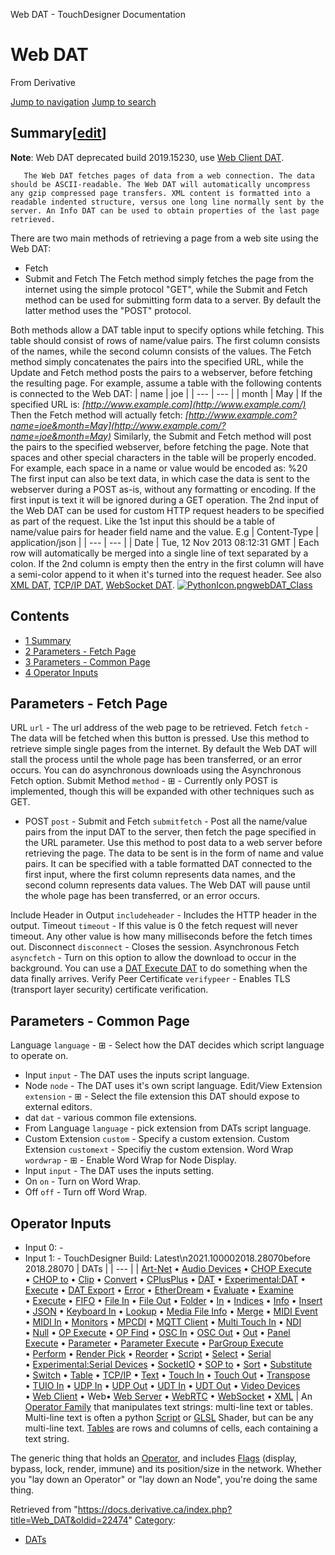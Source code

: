 

Web DAT - TouchDesigner Documentation




# Web DAT
From Derivative

[Jump to navigation](#mw-head)
[Jump to search](#searchInput)
## Summary[[edit](https://docs.derivative.ca/index.php?title=Template:Summary&action=edit&section=T-1 "Edit section: Summary")]
**Note**: Web DAT deprecated build 2019.15230, use [Web Client DAT](Web_Client_DAT.html "Web Client DAT").
```
   The Web DAT fetches pages of data from a web connection. The data should be ASCII-readable. The Web DAT will automatically uncompress any gzip compressed page transfers. XML content is formatted into a readable indented structure, versus one long line normally sent by the server. An Info DAT can be used to obtain properties of the last page retrieved.		
```
There are two main methods of retrieving a page from a web site using the Web DAT:
* Fetch
* Submit and Fetch
The Fetch method simply fetches the page from the internet using the simple protocol "GET", while the Submit and Fetch method can be used for submitting form data to a server. By default the latter method uses the "POST" protocol.
  
Both methods allow a DAT table input to specify options while fetching. This table should consist of rows of name/value pairs. The first column consists of the names, while the second column consists of the values. The Fetch method simply concatenates the pairs into the specified URL, while the Update and Fetch method posts the pairs to a webserver, before fetching the resulting page.
For example, assume a table with the following contents is connected to the Web DAT:
| name | joe |
| --- | --- |
| month | May |
If the specified URL is:
*[http://www.example.com](http://www.example.com/)*
Then the Fetch method will actually fetch:
*[http://www.example.com?name=joe&month=May](http://www.example.com/?name=joe&month=May)*
Similarly, the Submit and Fetch method will post the pairs to the specified webserver, before fetching the page.
Note that spaces and other special characters in the table will be properly encoded. For example, each space in a name or value would be encoded as: %20
The first input can also be text data, in which case the data is sent to the webserver during a POST as-is, without any formatting or encoding. If the first input is text it will be ignored during a GET operation.
The 2nd input of the Web DAT can be used for custom HTTP request headers to be specified as part of the request. Like the 1st input this should be a table of name/value pairs for header field name and the value. E.g
| Content-Type | application/json |
| --- | --- |
| Date | Tue, 12 Nov 2013 08:12:31 GMT |
Each row will automatically be merged into a single line of text separated by a colon. If the 2nd column is empty then the entry in the first column will have a semi-color append to it when it's turned into the request header.
See also [XML DAT](XML_DAT.html "XML DAT"), [TCP/IP DAT](TCP/IP_DAT.html "TCP/IP DAT"), [WebSocket DAT](WebSocket_DAT.html "WebSocket DAT").
[![PythonIcon.png](images/c/c2/PythonIcon.png)](File_PythonIcon.html)[webDAT\_Class](https://docs.derivative.ca/WebDAT_Class "WebDAT Class")
## Contents
* [1 Summary](#Summary)
* [2 Parameters - Fetch Page](#Parameters_-_Fetch_Page)
* [3 Parameters - Common Page](#Parameters_-_Common_Page)
* [4 Operator Inputs](#Operator_Inputs)
  

## Parameters - Fetch Page
URL `url` - The url address of the web page to be retrieved.
Fetch `fetch` - The data will be fetched when this button is pressed. Use this method to retrieve simple single pages from the internet. By default the Web DAT will stall the process until the whole page has been transferred, or an error occurs. You can do asynchronous downloads using the Asynchronous Fetch option.
Submit Method `method` - ⊞ - Currently only POST is implemented, though this will be expanded with other techniques such as GET.
* POST `post` -
Submit and Fetch `submitfetch` - Post all the name/value pairs from the input DAT to the server, then fetch the page specified in the URL parameter.
Use this method to post data to a web server before retrieving the page. The data to be sent is in the form of name and value pairs. It can be specified with a table formatted DAT connected to the first input, where the first column represents data names, and the second column represents data values. The Web DAT will pause until the whole page has been transferred, or an error occurs.

Include Header in Output `includeheader` - Includes the HTTP header in the output.
Timeout `timeout` - If this value is 0 the fetch request will never timeout. Any other value is how many milliseconds before the fetch times out.
Disconnect `disconnect` - Closes the session.
Asynchronous Fetch `asyncfetch` - Turn on this option to allow the download to occur in the background. You can use a [DAT Execute DAT](DAT_Execute_DAT.html "DAT Execute DAT") to do something when the data finally arrives.
Verify Peer Certificate `verifypeer` - Enables TLS (transport layer security) certificate verification.
  

## Parameters - Common Page
Language `language` - ⊞ - Select how the DAT decides which script language to operate on.
* Input `input` - The DAT uses the inputs script language.
* Node `node` - The DAT uses it's own script language.
Edit/View Extension `extension` - ⊞ - Select the file extension this DAT should expose to external editors.
* dat `dat` - various common file extensions.
* From Language `language` - pick extension from DATs script language.
* Custom Extension `custom` - Specify a custom extension.
Custom Extension `customext` - Specifiy the custom extension.
Word Wrap `wordwrap` - ⊞ - Enable Word Wrap for Node Display.
* Input `input` - The DAT uses the inputs setting.
* On `on` - Turn on Word Wrap.
* Off `off` - Turn off Word Wrap.
  

## Operator Inputs
* Input 0:  -
* Input 1:  -
TouchDesigner Build: Latest\n2021.100002018.28070before 2018.28070
| DATs |
| --- |
| [Art-Net](Art-Net_DAT.html "Art-Net DAT") • [Audio Devices](Audio_Devices_DAT.html "Audio Devices DAT") • [CHOP Execute](CHOP_Execute_DAT.html "CHOP Execute DAT") • [CHOP to](CHOP_to_DAT.html "CHOP to DAT") • [Clip](Clip_DAT.html "Clip DAT") • [Convert](Convert_DAT.html "Convert DAT") • [CPlusPlus](CPlusPlus_DAT.html "CPlusPlus DAT") • [DAT](DAT.html "DAT") • [Experimental:DAT](Experimental_DAT.html "Experimental:DAT") •  [Execute](DAT_Execute_DAT.html "DAT Execute DAT") • [DAT Export](DAT_Export.html "DAT Export") • [Error](Error_DAT.html "Error DAT") • [EtherDream](EtherDream_DAT.html "EtherDream DAT") • [Evaluate](Evaluate_DAT.html "Evaluate DAT") • [Examine](Examine_DAT.html "Examine DAT") • [Execute](Execute_DAT.html "Execute DAT") • [FIFO](FIFO_DAT.html "FIFO DAT") • [File In](File_In_DAT.html "File In DAT") • [File Out](File_Out_DAT.html "File Out DAT") • [Folder](Folder_DAT.html "Folder DAT") • [In](In_DAT.html "In DAT") • [Indices](Indices_DAT.html "Indices DAT") • [Info](Info_DAT.html "Info DAT") • [Insert](Insert_DAT.html "Insert DAT") • [JSON](JSON_DAT.html "JSON DAT") • [Keyboard In](Keyboard_In_DAT.html "Keyboard In DAT") • [Lookup](Lookup_DAT.html "Lookup DAT") • [Media File Info](Media_File_Info_DAT.html "Media File Info DAT") • [Merge](Merge_DAT.html "Merge DAT") • [MIDI Event](MIDI_Event_DAT.html "MIDI Event DAT") • [MIDI In](MIDI_In_DAT.html "MIDI In DAT") • [Monitors](Monitors_DAT.html "Monitors DAT") • [MPCDI](MPCDI_DAT.html "MPCDI DAT") • [MQTT Client](MQTT_Client_DAT.html "MQTT Client DAT") • [Multi Touch In](Multi_Touch_In_DAT.html "Multi Touch In DAT") • [NDI](NDI_DAT.html "NDI DAT") • [Null](Null_DAT.html "Null DAT") • [OP Execute](OP_Execute_DAT.html "OP Execute DAT") • [OP Find](OP_Find_DAT.html "OP Find DAT") • [OSC In](OSC_In_DAT.html "OSC In DAT") • [OSC Out](OSC_Out_DAT.html "OSC Out DAT") • [Out](Out_DAT.html "Out DAT") • [Panel Execute](Panel_Execute_DAT.html "Panel Execute DAT") • [Parameter](Parameter_DAT.html "Parameter DAT") • [Parameter Execute](Parameter_Execute_DAT.html "Parameter Execute DAT") • [ParGroup Execute](ParGroup_Execute_DAT.html "ParGroup Execute DAT") • [Perform](Perform_DAT.html "Perform DAT") • [Render Pick](Render_Pick_DAT.html "Render Pick DAT") • [Reorder](Reorder_DAT.html "Reorder DAT") • [Script](Script_DAT.html "Script DAT") • [Select](Select_DAT.html "Select DAT") • [Serial](Serial_DAT.html "Serial DAT") • [Experimental:Serial Devices](Experimental_Serial_Devices_DAT.html "Experimental:Serial Devices DAT") • [SocketIO](SocketIO_DAT.html "SocketIO DAT") • [SOP to](SOP_to_DAT.html "SOP to DAT") • [Sort](Sort_DAT.html "Sort DAT") • [Substitute](Substitute_DAT.html "Substitute DAT") • [Switch](Switch_DAT.html "Switch DAT") • [Table](Table_DAT.html "Table DAT") • [TCP/IP](TCP/IP_DAT.html "TCP/IP DAT") • [Text](Text_DAT.html "Text DAT") • [Touch In](Touch_In_DAT.html "Touch In DAT") • [Touch Out](Touch_Out_DAT.html "Touch Out DAT") • [Transpose](Transpose_DAT.html "Transpose DAT") • [TUIO In](TUIO_In_DAT.html "TUIO In DAT") • [UDP In](UDP_In_DAT.html "UDP In DAT") • [UDP Out](UDP_Out_DAT.html "UDP Out DAT") • [UDT In](UDT_In_DAT.html "UDT In DAT") • [UDT Out](UDT_Out_DAT.html "UDT Out DAT") • [Video Devices](Video_Devices_DAT.html "Video Devices DAT") • [Web Client](Web_Client_DAT.html "Web Client DAT") • Web• [Web Server](Web_Server_DAT.html "Web Server DAT") • [WebRTC](WebRTC_DAT.html "WebRTC DAT") • [WebSocket](WebSocket_DAT.html "WebSocket DAT") • [XML](XML_DAT.html "XML DAT") |
An [Operator Family](Operator_Family.html "Operator Family") that manipulates text strings: multi-line text or tables. Multi-line text is often a python [Script](Script.html "Script") or [GLSL](GLSL.html "GLSL") Shader, but can be any multi-line text. [Tables](Table_DAT.html "Table DAT") are rows and columns of cells, each containing a text string.

The generic thing that holds an [Operator](Operator.html "Operator"), and includes [Flags](Flag.html "Flag") (display, bypass, lock, render, immune) and its position/size in the network. Whether you "lay down an Operator" or "lay down an Node", you're doing the same thing.

Retrieved from "<https://docs.derivative.ca/index.php?title=Web_DAT&oldid=22474>"
[Category](Special_Categories.html "Special:Categories"):
* [DATs](https://docs.derivative.ca/index.php?title=Category:DATs&action=edit&redlink=1 "Category:DATs (page does not exist)")